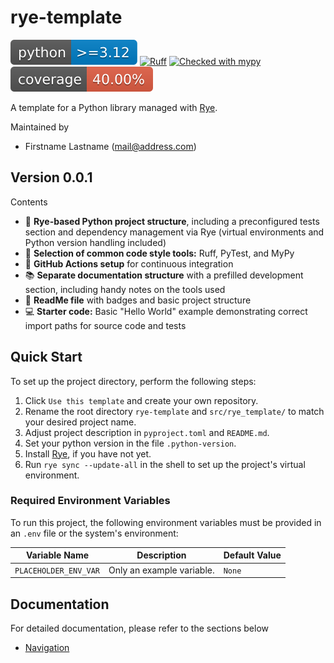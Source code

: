 # rye-template

![Python Versions](badges/python_badge.svg)
[![Ruff](https://img.shields.io/endpoint?url=https://raw.githubusercontent.com/astral-sh/ruff/main/assets/badge/v2.json)](https://github.com/astral-sh/ruff)
[![Checked with mypy](https://www.mypy-lang.org/static/mypy_badge.svg)](https://mypy-lang.org/)
![Coverage](badges/coverage_badge.svg)

A template for a Python library managed with [Rye](https://rye.astral.sh/).

Maintained by

- Firstname Lastname (mail@address.com)


## Version 0.0.1

Contents

- 🐍 **Rye-based Python project structure**, including a preconfigured tests section and
dependency management via Rye (virtual environments and Python version handling
included)
- 🔧 **Selection of common code style tools:** Ruff, PyTest, and MyPy
- 🔄 **GitHub Actions setup** for continuous integration
- 📚 **Separate documentation structure** with a prefilled development section, including handy notes on the tools used
- 📖 **ReadMe file** with badges and basic project structure
- 💻 **Starter code:** Basic "Hello World" example demonstrating correct import paths
for source code and tests


## Quick Start

To set up the project directory, perform the following steps:

1. Click `Use this template` and create your own repository.
2. Rename the root directory `rye-template` and `src/rye_template/` to match your
desired project name.
3. Adjust project description in `pyproject.toml` and `README.md`.
4. Set your python version in the file `.python-version`.
5. Install [Rye](https://rye.astral.sh/), if you have not yet.
6. Run `rye sync --update-all` in the shell to set up the project's virtual environment.


### Required Environment Variables

To run this project, the following environment variables must be provided in an
`.env` file or the system's environment:

| Variable Name | Description | Default Value
|-|-|-|
|`PLACEHOLDER_ENV_VAR`|Only an example variable.|`None`|


## Documentation

For detailed documentation, please refer to the sections below

- [Navigation](docs/navigation.md)
